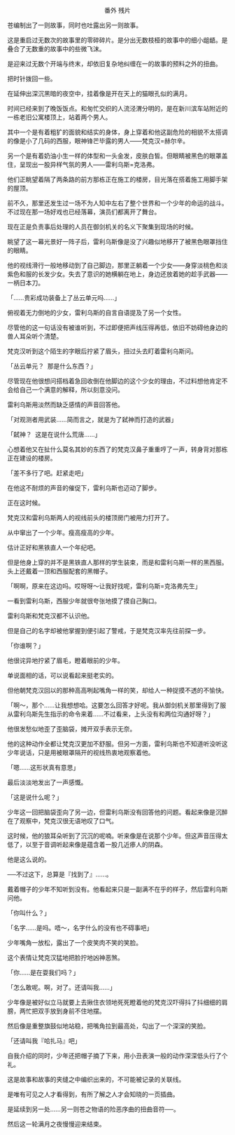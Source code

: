 <p align="center">番外 残片</p>

苍编制出了一则故事，同时也吐露出另一则故事。

这是重启过无数次的故事里的零碎碎片。是分出无数枝桠的故事中的细小龃龉。是叠合了无数重的故事中的些微飞沫。

是迎来过无数个开端与终末，却依旧复杂地纠缠在一的故事的预料之外的扭曲。

把时针拨回一些。

在延伸出深沉黑暗的夜空中，挂着像是开在天上的猫眼孔似的满月。

时间已经来到了晚饭饭点。和匆忙交织的人流泾渭分明的，是在新川滨车站附近的一栋老旧公寓楼顶上，站着两个男人。

其中一个是有着粗犷的面貌和结实的身体，身上穿着和他这副危险的相貌不太搭调的像是小了几码的西服，眼神锋芒毕露的男人——梵克汉=赫尔辛。

另一个是有着奶油小生一样的体型和一头金发，皮肤白皙。但眼睛被黑色的眼罩盖住，呈现出一股异样气氛的男人——雷利乌斯=克洛弗。

他们正眺望着隔了两条路的前方那栋正在施工的楼房，目光落在搭着施工用脚手架的屋顶。

前不久，那里还发生过一场不为人知中左右了整个世界和一个少年的命运的战斗。不过现在那一场好戏也已经落幕，演员们都离开了舞台。

现在正是负责事后处理的人员在御剑机关的名义下聚集到现场的时候。

眺望了这一幕光景好一阵子后，雷利乌斯像是没了兴趣似地移开了被黑色眼罩挡住的眼睛。

他的视线滑行一般地移动到了自己脚边，那里正躺着一个少女——身穿淡桃色和淡紫色和服的长发少女。失去了意识的她横躺在地上，身边还放着她的趁手武器——一柄日本刀。

「……贵彩成功装备上了丛云单元吗……」

俯视着无力倒地的少女，雷利乌斯的自言自语提及了另一个女性。

尽管他的这一句话没有被谁听到，不过即便把声线压得再低，依旧不妨碍他身边的兽人耳朵听个清楚。

梵克汉听到这个陌生的字眼后拧紧了眉头，扭过头去盯着雷利乌斯问。

「丛云单元？  那是什么东西？」

尽管现在他很想问搭档着急回收倒在他脚边的这个少女的理由，不过料想他肯定不会给自己一个满意的解释，所以刻意没问。

雷利乌斯用淡然而缺乏感情的声音回答他。

「对观测者用武装……简而言之，就是为了弑神而打造的武器」

「弑神？  这是在说什么荒唐……」

心想着他又在扯什么莫名其妙的东西了的梵克汉鼻子重重哼了一声，转身背对那栋正在建设的楼房。

「差不多行了吧。赶紧走吧」

在他这不耐烦的声音的催促下，雷利乌斯也迈动了脚步。

正在这时候。

梵克汉和雷利乌斯两人的视线前头的楼顶房门被用力打开了。

从中窜出了一个少年。瘦高瘦高的少年。

估计正好和黑铁直人一个年纪吧。

但是他身上穿的并不是黑铁直人那样的学生装束，而是和雷利乌斯一样的黑西服。头上还戴着一顶和西服配套的黑帽子。

「啊啊，原来在这边吗。哎呀呀～让我好找呢，雷利乌斯=克洛弗先生」

一看到雷利乌斯，西服少年就很夸张地摸了摸自己胸口。

雷利乌斯和梵克汉都不认识他。

但是自己的名字却被他掌握到便引起了警戒，于是梵克汉率先往前探一步。

「你谁啊？」

他很诧异地拧紧了眉毛，瞪着眼前的少年。

单说面相的话，可以说看起来挺老实的。

但他朝梵克汉回以的那种高高咧起嘴角一样的笑，却给人一种捉摸不透的不愉快。

「啊～，那个……让我想想哈。这要怎么回答才好呢。我从御剑机关那里得到了服从雷利乌斯先生指示的命令来着……不过看来，上头没有和两位沟通好呀？」

他很发愁似地歪了歪脑袋，摊开双手表示无奈。

他的这种动作全都让梵克汉更加不舒服。但另一方面，雷利乌斯也不知道听没听这少年说话，只是用被眼罩隔开的视线热衷地观察着他。

「嗯……这形状真有意思」

最后淡淡地发出了一声感慨。

「这是说什么呢？」

少年这一回把脑袋歪向了另一边，但雷利乌斯没有回答他的问题。看起来像是沉醉在了观察中，梵克汉很无语地叹了口气。

这时候，他的狼耳朵听到了沉沉的呢喃。听来像是在说那个少年。但这声音压得太低了，以至于音调听起来像是蕴含着一股几近瘆人的阴森。

他是这么说的。

──不过这下，总算是『找到了』……。

戴着帽子的少年不知听到没有。他看起来只是一副满不在乎的样子，然后雷利乌斯问他。

「你叫什么？」

「名字……是吗。唔～，名字什么的没有也不碍事吧」

少年嘴角一放松，露出了一个皮笑肉不笑的笑脸。

这个表情让梵克汉猛地把脸拧地凶神恶煞。

「你……是在耍我们吗？」

「怎么敢呢。啊，对了。还请叫我……」

少年像是被好似立马就要上去揪住衣领地死死瞪着他的梵克汉吓得抖了抖细细的肩膀，两忙把双手放到身前不住地摆。

然后像是重整旗鼓似地站稳，把嘴角拉到最高处，勾出了一个深深的笑脸。

「还请叫我『哈扎马』吧」

自我介绍的同时，少年还把帽子摘了下来，用小丑表演一般的动作深深低头行了个礼。

这是故事和故事的夹缝之中编织出来的，不可能被记录的关联线。

是唯有可见之人才看得到，有所了解之人才会知晓的一页插曲。

是延续到另一处……另一则苍之物语的险恶序曲的扭曲音符──。

然后这一轮满月之夜慢慢迎来结束。

